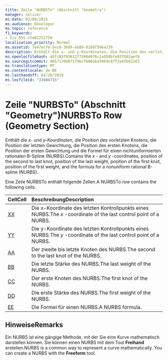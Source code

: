 ```yaml
---
title: Zeile "NURBSTo" (Abschnitt "Geometry")
manager: soliver
ms.date: 03/09/2015
ms.audience: Developer
ms.topic: reference
f1_keywords:
- Vis_DSS.chm82251758
localization_priority: Normal
ms.assetid: 7e47acfe-5ec0-3689-eb89-0168f596a739
description: Enthält die x- und y-Koordinaten, die Position des vorletzten Knotens, die Position der letzten Gewichtung, die Position des ersten Knotens, die Position der ersten Gewichtung und die Formel für einen nichtuniformierten rationalen B-Spline (NURBS).
ms.openlocfilehash: a5fc83f9581277580d076c2a850bfe937602aef0
ms.sourcegitcommit: 8657170d071f9bcf680aba50b9c07f2a4fb82283
ms.translationtype: MT
ms.contentlocale: de-DE
ms.lasthandoff: 04/28/2019
ms.locfileid: "33404715"
---
```

# <a name="nurbsto-row-geometry-section"></a><span data-ttu-id="fe7f6-103">Zeile "NURBSTo" (Abschnitt "Geometry")</span><span class="sxs-lookup"><span data-stu-id="fe7f6-103">NURBSTo Row (Geometry Section)</span></span>

<span data-ttu-id="fe7f6-104">Enthält die  *x-*  und  *y-Koordinaten,*  die Position des vorletzten Knotens, die Position der letzten Gewichtung, die Position des ersten Knotens, die Position der ersten Gewichtung und die Formel für einen nichtuniformierten rationalen B-Spline (NURBS).</span><span class="sxs-lookup"><span data-stu-id="fe7f6-104">Contains the  *x*  - and  *y*  -coordinates, position of the second to last knot, position of the last weight, position of the first knot, position of the first weight, and the formula for a nonuniform rational B-spline (NURBS).</span></span> 
  
<span data-ttu-id="fe7f6-105">Eine Zeile NURBSTo enthält folgende Zellen.</span><span class="sxs-lookup"><span data-stu-id="fe7f6-105">A NURBSTo row contains the following cells.</span></span>
  
|<span data-ttu-id="fe7f6-106">**Cell**</span><span class="sxs-lookup"><span data-stu-id="fe7f6-106">**Cell**</span></span>|<span data-ttu-id="fe7f6-107">**Beschreibung**</span><span class="sxs-lookup"><span data-stu-id="fe7f6-107">**Description**</span></span>|
|:-----|:-----|
|[<span data-ttu-id="fe7f6-108">X</span><span class="sxs-lookup"><span data-stu-id="fe7f6-108">X</span></span>](x-cell-geometry-section.md) <br/> |<span data-ttu-id="fe7f6-109">Die  x-Koordinate des letzten Kontrollpunkts eines NURBS.</span><span class="sxs-lookup"><span data-stu-id="fe7f6-109">The  *x*  -coordinate of the last control point of a NURBS.</span></span>  <br/> |
|[<span data-ttu-id="fe7f6-110">Y</span><span class="sxs-lookup"><span data-stu-id="fe7f6-110">Y</span></span>](y-cell-geometry-section.md) <br/> |<span data-ttu-id="fe7f6-111">Die  y-Koordinate des letzten Kontrollpunkts eines NURBS.</span><span class="sxs-lookup"><span data-stu-id="fe7f6-111">The  *y*  -coordinate of the last control point of a NURBS.</span></span>  <br/> |
|[<span data-ttu-id="fe7f6-112">A</span><span class="sxs-lookup"><span data-stu-id="fe7f6-112">A</span></span>](a-cell-geometry-section.md) <br/> |<span data-ttu-id="fe7f6-113">Der zweite bis letzte Knoten des NURBS.</span><span class="sxs-lookup"><span data-stu-id="fe7f6-113">The second to the last knot of the NURBS.</span></span>  <br/> |
|[<span data-ttu-id="fe7f6-114">B</span><span class="sxs-lookup"><span data-stu-id="fe7f6-114">B</span></span>](b-cell-geometry-section.md) <br/> |<span data-ttu-id="fe7f6-115">Die letzte Stärke des NURBS.</span><span class="sxs-lookup"><span data-stu-id="fe7f6-115">The last weight of the NURBS.</span></span>  <br/> |
|[<span data-ttu-id="fe7f6-116">C</span><span class="sxs-lookup"><span data-stu-id="fe7f6-116">C</span></span>](c-cell-geometry-section.md) <br/> |<span data-ttu-id="fe7f6-117">Der erste Knoten des NURBS.</span><span class="sxs-lookup"><span data-stu-id="fe7f6-117">The first knot of the NURBS.</span></span>  <br/> |
|[<span data-ttu-id="fe7f6-118">D</span><span class="sxs-lookup"><span data-stu-id="fe7f6-118">D</span></span>](d-cell-geometry-section.md) <br/> |<span data-ttu-id="fe7f6-119">Die erste Stärke des NURBS.</span><span class="sxs-lookup"><span data-stu-id="fe7f6-119">The first weight of the NURBS.</span></span>  <br/> |
|[<span data-ttu-id="fe7f6-120">E</span><span class="sxs-lookup"><span data-stu-id="fe7f6-120">E</span></span>](e-cell-geometry-section.md) <br/> |<span data-ttu-id="fe7f6-121">Die Formel für einen NURBS.</span><span class="sxs-lookup"><span data-stu-id="fe7f6-121">A NURBS formula.</span></span>  <br/> |
   
## <a name="remarks"></a><span data-ttu-id="fe7f6-122">Hinweise</span><span class="sxs-lookup"><span data-stu-id="fe7f6-122">Remarks</span></span>

<span data-ttu-id="fe7f6-p101">Ein NURBS ist eine gängige Methode, mit der Sie eine Kurve mathematisch darstellen können. Sie können einen NURBS mit dem Tool **Freihand** erstellen.</span><span class="sxs-lookup"><span data-stu-id="fe7f6-p101">NURBS is a common way to represent a curve mathematically. You can create a NURBS with the **Freeform** tool.</span></span> 
  

